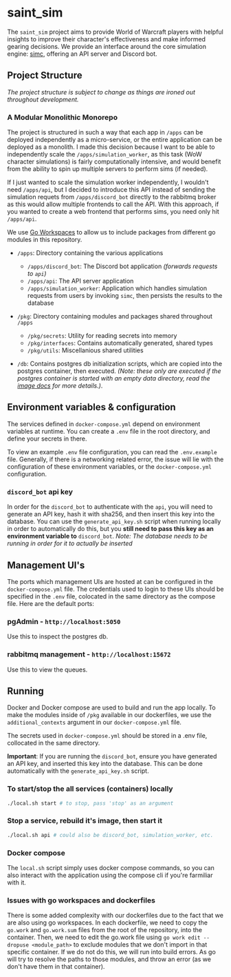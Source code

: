 # saint_sim

The `saint_sim` project aims to provide World of Warcraft players with helpful insights to improve their character's effectiveness and make informed gearing decisions. We provide an interface around the core simulation engine: [simc](https://github.com/simulationcraft/simc), offering an API server and Discord bot.

## Project Structure

_The project structure is subject to change as things are ironed out throughout development._

### A Modular Monolithic Monorepo

The project is structured in such a way that each app in `/apps` can be deployed independently as a micro-service, or the entire application can be deployed as a monolith. I made this decision because I want to be able to independently scale the `/apps/simulation_worker`, as this task (WoW character simulations) is fairly computationally intensive, and would benefit from the ability to spin up multiple servers to perform sims (if needed).

If I just wanted to scale the simulation worker independently, I wouldn't need `/apps/api`, but I decided to introduce this API instead of sending the simulation requets from `/apps/discord_bot` directly to the rabbitmq broker as this would allow multiple frontends to call the API. With this approach, if you wanted to create a web frontend that performs sims, you need only hit `/apps/api`.

We use [Go Workspaces](https://go.dev/doc/tutorial/workspaces) to allow us to include packages from different go modules in this repository.

- `/apps`: Directory containing the various applications
  - `/apps/discord_bot`: The Discord bot application _(forwards requests to `api`)_
  - `/apps/api`: The API server application
  - `/apps/simulation_worker`: Application which handles simulation requests from users by invoking `simc`, then persists the results to the database
- `/pkg`: Directory containing modules and packages shared throughout `/apps`

  - `/pkg/secrets`: Utility for reading secrets into memory
  - `/pkg/interfaces`: Contains automatically generated, shared types
  - `/pkg/utils`: Miscellanious shared utilities

- `/db`: Contains postgres db initialization scripts, which are copied into the postgres container, then executed. _(Note: these only are executed if the postgres container is started with an empty data directory, read the [image docs](https://hub.docker.com/_/postgres) for more details.)_.

## Environment variables & configuration

The services defined in `docker-compose.yml` depend on environment variables at runtime. You can create a `.env` file in the root directory, and define your secrets in there.

To view an example `.env` file configuration, you can read the `.env.example` file. Generally, if there is a networking related error, the issue will lie with the configuration of these environment variables, or the `docker-compose.yml` configuration.

### `discord_bot` api key

In order for the `discord_bot` to authenticate with the `api`, you will need to generate an API key, hash it with sha256, and then insert this key into the database. You can use the `generate_api_key.sh` script when running locally in order to automatically do this, but you **still need to pass this key as an environment variable to** `discord_bot`. _Note: The database needs to be running in order for it to actually be inserted_

## Management UI's

The ports which management UIs are hosted at can be configured in the `docker-compose.yml` file. The credentials used to login to these UIs should be specified in the `.env` file, colocated in the same directory as the compose file. Here are the default ports:

### pgAdmin - `http://localhost:5050`

Use this to inspect the postgres db.

### rabbitmq management - `http://localhost:15672`

Use this to view the queues.

## Running

Docker and Docker compose are used to build and run the app locally. To make the modules inside of `/pkg` available in our dockerfiles, we use the `additional_contexts` argument in our `docker-compose.yml` file.

The secrets used in `docker-compose.yml` should be stored in a .env file, collocated in the same directory.

**Important**: If you are running the `discord_bot`, ensure you have generated an API key, and inserted this key into the database. This can be done automatically with the `generate_api_key.sh` script.

### To start/stop the all services (containers) locally

```sh
./local.sh start # to stop, pass 'stop' as an argument
```

### Stop a service, rebuild it's image, then start it

```sh
./local.sh api # could also be discord_bot, simulation_worker, etc.
```

### Docker compose

The `local.sh` script simply uses docker compose commands, so you can also interact with the application using the compose cli if you're farmiliar with it.

### Issues with go workspaces and dockerfiles

There is some added complexity with our dockerfiles due to the fact that we are also using go workspaces. In each dockerfile, we need to copy the `go.work` and `go.work.sum` files from the root of the repository, into the container. Then, we need to edit the go.work file using `go work edit --dropuse <module_path>` to exclude modules that we don't import in that specific container. If we do not do this, we will run into build errors. As go will try to resolve the paths to those modules, and throw an error (as we don't have them in that container).
